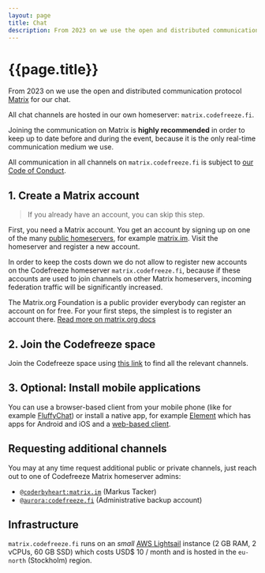 ```yaml
---
layout: page
title: Chat
description: From 2023 on we use the open and distributed communication protocol Matrix for our chat.
---
```


# {{page.title}}

From 2023 on we use the open and distributed communication protocol [Matrix](https://matrix.org/) for our chat.

All chat channels are hosted in our own homeserver: `matrix.codefreeze.fi`.

Joining the communication on Matrix is **highly recommended** in order to keep up to date before and during the event, because it is the only real-time communication medium we use.

All communication in all channels on `matrix.codefreeze.fi` is subject to [our Code of Conduct](/#code-of-conduct).

## 1. Create a Matrix account

> If you already have an account, you can skip this step.

First, you need a Matrix account. You get an account by signing up on one of the many [public homeservers](https://joinmatrix.org/servers/), for example [matrix.im](https://matrix.im). Visit the homeserver and register a new account.

In order to keep the costs down we do not allow to register new accounts on the Codefreeze homeserver `matrix.codefreeze.fi`, because if these accounts are used to join channels on other Matrix homeservers, incoming federation traffic will be significantly increased.

The Matrix.org Foundation is a public provider everybody can register an account on for free. For your first steps, the simplest is to register an account there. [Read more on matrix.org docs](https://matrix.org/docs/chat_basics/matrix-for-im/#creating-a-matrix-account)

## 2. Join the Codefreeze space

Join the Codefreeze space using [this link](https://matrix.to/#/#space:matrix.codefreeze.fi) to find all the relevant channels.

## 3. Optional: Install mobile applications

You can use a browser-based client from your mobile phone (like for example [FluffyChat](https://fluffychat.im/web/#/home)) or install a native app, for example [Element](https://app.element.io/mobile_guide/) which has apps for Android and iOS and a [web-based client](https://app.element.io/).

## Requesting additional channels

You may at any time request additional public or private channels, just reach out to one of Codefreeze Matrix homeserver admins:

- [`@coderbyheart:matrix.im`](https://matrix.to/#/@coderbyheart:matrix.im) (Markus Tacker)
- [`@aurora:codefreeze.fi`](https://matrix.to/#/@aurora:codefreeze.fi) (Administrative backup account)

## Infrastructure

`matrix.codefreeze.fi` runs on an _small_ [AWS Lightsail](https://aws.amazon.com/lightsail/) instance (2 GB RAM, 2 vCPUs, 60 GB SSD) which costs USD$ 10 / month and is hosted in the `eu-north` (Stockholm) region.
